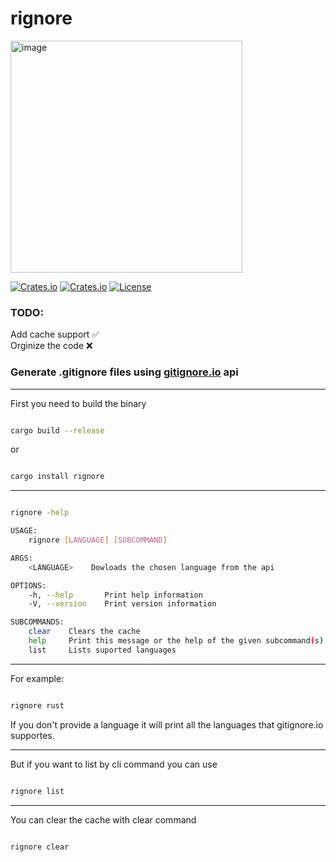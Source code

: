 # rignore

<img width="371" alt="image" src="https://user-images.githubusercontent.com/112097111/189715281-6287eecc-b939-4f5c-9e59-b1ce54af14fa.png">

[![Crates.io](https://img.shields.io/crates/v/rignore?style=flat-square)](https://crates.io/crates/rignore)
[![Crates.io](https://img.shields.io/crates/d/rignore?style=flat-square)](https://crates.io/crates/rignore)
[![License](https://img.shields.io/badge/license-MIT-blue?style=flat-square)](LICENSE-MIT)


### TODO:

Add cache support ✅\
Orginize the code ❌



### Generate .gitignore files using [gitignore.io](https://gitignore.io) api

-----
First you need to build the binary


```bash

cargo build --release

```

or

```bash

cargo install rignore

```

-----

```bash

rignore -help

USAGE:
    rignore [LANGUAGE] [SUBCOMMAND]

ARGS:
    <LANGUAGE>    Dowloads the chosen language from the api

OPTIONS:
    -h, --help       Print help information
    -V, --version    Print version information

SUBCOMMANDS:
    clear    Clears the cache
    help     Print this message or the help of the given subcommand(s)
    list     Lists suported languages

```

-----

For example:
```bash

rignore rust

```

If you don't provide a language it will print all the languages 
that gitignore.io supportes.

-----

But if you want to list by cli command you can use
```bash

rignore list

```
-----

You can clear the cache with clear command

```bash

rignore clear

```

